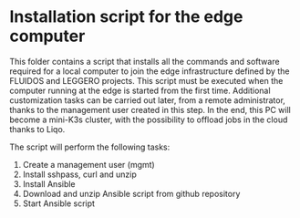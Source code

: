 # Installation script for the edge computer

This folder contains a script that installs all the commands and software required for a local computer to join the edge infrastructure defined by the FLUIDOS and LEGGERO projects.
This script must be executed when the computer running at the edge is started from the first time. Additional customization tasks can be carried out later, from a remote administrator, thanks to the management user created in this step.
In the end, this PC will become a mini-K3s cluster, with the possibility to offload jobs in the cloud thanks to Liqo.

The script will perform the following tasks:
1. Create a management user (mgmt)
2. Install sshpass, curl and unzip
3. Install Ansible
4. Download and unzip Ansible script from github repository
5. Start Ansible script